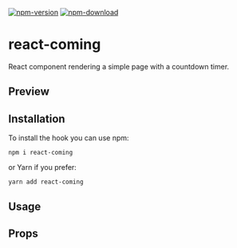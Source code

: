 [![npm-version](https://img.shields.io/npm/v/react-coming.svg)](https://www.npmjs.com/package/react-coming)
[![npm-download](https://img.shields.io/npm/dt/react-coming.svg)](https://www.npmjs.com/package/react-coming)

# react-coming

React component rendering a simple page with a countdown timer.

## Preview

[](https://github.com/cyntler/react-coming/blob/main/preview.png?raw=true)

## Installation

To install the hook you can use npm:

```shell
npm i react-coming
```

or Yarn if you prefer:

```shell
yarn add react-coming
```

## Usage

## Props

